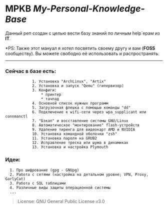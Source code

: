 # MPKB _My-Personal-Knowledge-Base_

Данный реп создан с целью вести базу знаний по личным help`ерам из **IT**. 

*PS: Также этот мануал я хотел посвятить своему другу и вам (**FOSS** сообществу). Вы можете свободно её использовать и распространять. 

-----


###         Сейчас в базе есть:
                1. Установка "ArchLinux", "Artix" 
                2. Установка и запуск "Qemu" (гипервизор)
                3. Конфиги:
                    * принтер
                    * тачпад 
                4. Основной список нужных программ 
                5. Загрузочная флешка с помощью команды "dd"
                6. Подключение к wifi-сети через wpa_supplicant или connmanctl
                7. "Бэкап" и восставление системы GNU/Linux 
                8. Автоматическое "монтирование" flash-устройств 
                9. Удаление тиринга для видеокарт AMD и NVIDIA 
                10. Установка командной оболочки "zsh" 
                11. Установка пароля на GRUB2 
                12. Исправление треска или шума в динамиках
                13. Установка и настройка Plymouth

                        
                        
                        
### Идеи:
      1. Про шифрование (gpg - GNUpg)
      2. Работа с сетями (настройка на детальном уровне; VPN, Proxy, GarlyCat)
      3. Работа c SQL таблицами
      4. Различные виды защиты операционной системы
      ... 
             
>  License: GNU General Public License v3.0
                                  



